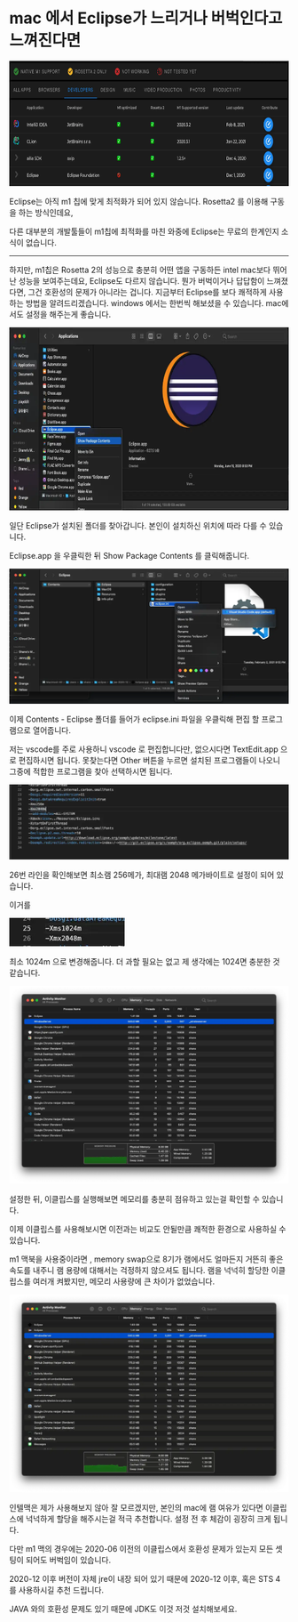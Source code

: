 # mac 에서 Eclipse가 느리거나 버벅인다고 느껴진다면

<img src=https://raw.githubusercontent.com/ShanePark/mdblog/main/archived/40.assets/img-20230414224304006.webp width=750 height=225 alt=1>



Eclipse는 아직 m1 칩에 맞게 최적화가 되어 있지 않습니다. Rosetta2 를 이용해 구동을 하는 방식인데요,

다른 대부분의 개발툴들이 m1칩에 최적화를 마친 와중에 Eclipse는 무료의 한계인지 소식이 없습니다.

------

하지만, m1칩은 Rosetta 2의 성능으로 충분히 어떤 앱을 구동하든 intel mac보다 뛰어난 성능을 보여주는데요, Eclipse도 다르지 않습니다. 뭔가 버벅이거나 답답함이 느껴졌다면, 그건 호환성의 문제가 아니라는 겁니다. 지금부터 Eclipse를 보다 쾌적하게 사용하는 방법을 알려드리겠습니다. windows 에서는 한번씩 해보셨을 수 있습니다. mac에서도 설정을 해주는게 좋습니다.

 

<img src=https://raw.githubusercontent.com/ShanePark/mdblog/main/archived/40.assets/img-20230414224303917.webp width=750 height=329 alt=2>



일단 Eclipse가 설치된 폴더를 찾아갑니다. 본인이 설치하신 위치에 따라 다를 수 있습니다.

Eclipse.app 을 우클릭한 뒤 Show Package Contents 를 클릭해줍니다. 

 



![img](https://raw.githubusercontent.com/ShanePark/mdblog/main/archived/40.assets/img-20230414224303880.webp)



이제 Contents - Eclipse 폴더를 들어가 eclipse.ini 파일을 우클릭해 편집 할 프로그램으로 열어줍니다.

저는 vscode를 주로 사용하니 vscode 로 편집합니다만, 없으시다면 TextEdit.app 으로 편집하시면 됩니다. 못찾는다면 Other 버튼을 누르면 설치된 프로그램들이 나오니 그중에 적합한 프로그램을 찾아 선택하시면 됩니다.



![img](https://raw.githubusercontent.com/ShanePark/mdblog/main/archived/40.assets/img-20230414224303907.webp)



26번 라인을 확인해보면 최소램 256메가, 최대램 2048 메가바이트로 설정이 되어 있습니다.

이거를



![img](https://raw.githubusercontent.com/ShanePark/mdblog/main/archived/40.assets/img-20230414224303881.webp)



최소 1024m 으로 변경해줍니다. 더 과할 필요는 없고 제 생각에는 1024면 충분한 것 같습니다.

 



![img](https://raw.githubusercontent.com/ShanePark/mdblog/main/archived/40.assets/img-20230414224303948.webp)



설정한 뒤, 이클립스를 실행해보면 메모리를 충분히 점유하고 있는걸 확인할 수 있습니다.

이제 이클립스를 사용해보시면 이전과는 비교도 안될만큼 쾌적한 환경으로 사용하실 수 있습니다.

m1 맥북을 사용중이라면 , memory swap으로 8기가 램에서도 얼마든지 거뜬히 좋은 속도를 내주니 램 용량에 대해서는 걱정하지 않으셔도 됩니다. 램을 넉넉히 할당한 이클립스를 여러개 켜봤지만, 메모리 사용량에 큰 차이가 없었습니다.



![img](https://raw.githubusercontent.com/ShanePark/mdblog/main/archived/40.assets/img-20230414224303945.webp)



인텔맥은 제가 사용해보지 않아 잘 모르겠지만, 본인의 mac에 램 여유가 있다면 이클립스에 넉넉하게 할당을 해주시는걸 적극 추천합니다. 설정 전 후 체감이 굉장히 크게 됩니다.

 

다만 m1 맥의 경우에는 2020-06 이전의 이클립스에서 호환성 문제가 있는지 모든 셋팅이 되어도 버벅임이 있습니다.

2020-12 이후 버전이 자체 jre이 내장 되어 있기 때문에 2020-12 이후, 혹은 STS 4 를 사용하시길 추천 드립니다.

JAVA 와의 호환성 문제도 있기 때문에 JDK도 이것 저것 설치해보세요. 